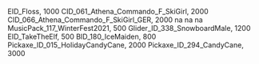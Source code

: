 EID_Floss, 1000
CID_061_Athena_Commando_F_SkiGirl, 2000
CID_066_Athena_Commando_F_SkiGirl_GER, 2000
na
na
na
MusicPack_117_WinterFest2021, 500
Glider_ID_338_SnowboardMale, 1200
EID_TakeTheElf, 500
BID_180_IceMaiden, 800
Pickaxe_ID_015_HolidayCandyCane, 2000
Pickaxe_ID_294_CandyCane, 3000 

